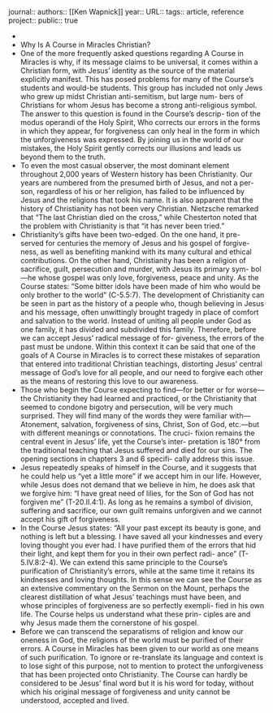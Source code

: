 journal::
authors:: [[Ken Wapnick]] 
year::
URL::
tags:: article, reference
project::
public:: true

-
- Why Is A Course in Miracles Christian?
- One of the more frequently asked questions regarding A Course in Miracles is why, if its message claims to be universal, it comes within a Christian form, with Jesus’ identity as the source of the material explicitly manifest. This has posed problems for many of the Course’s students and would-be students. This group has included not only Jews who grew up midst Christian anti-semitism, but large num- bers of Christians for whom Jesus has become a strong anti-religious symbol. The answer to this question is found in the Course’s descrip- tion of the modus operandi of the Holy Spirit, Who corrects our errors in the forms in which they appear, for forgiveness can only heal in the form in which the unforgiveness was expressed. By joining us in the world of our mistakes, the Holy Spirit gently corrects our illusions and leads us beyond them to the truth.
- To even the most casual observer, the most dominant element throughout 2,000 years of Western history has been Christianity. Our years are numbered from the presumed birth of Jesus, and not a per- son, regardless of his or her religion, has failed to be influenced by Jesus and the religions that took his name. It is also apparent that the history of Christianity has not been very Christian. Nietzsche remarked that “The last Christian died on the cross,” while Chesterton noted that the problem with Christianity is that “it has never been tried.”
- Christianity’s gifts have been two-edged. On the one hand, it pre- served for centuries the memory of Jesus and his gospel of forgive- ness, as well as benefiting mankind with its many cultural and ethical contributions. On the other hand, Christianity has been a religion of sacrifice, guilt, persecution and murder, with Jesus its primary sym- bol—he whose gospel was only love, forgiveness, peace and unity. As the Course states: “Some bitter idols have been made of him who would be only brother to the world” (C-5.5:7). The development of Christianity can be seen in part as the history of a people who, though believing in Jesus and his message, often unwittingly brought tragedy in place of comfort and salvation to the world. Instead of uniting all people under God as one family, it has divided and subdivided this family. Therefore, before we can accept Jesus’ radical message of for- giveness, the errors of the past must be undone. Within this context it can be said that one of the goals of A Course in Miracles is to correct these mistakes of separation that entered into traditional Christian teachings, distorting Jesus’ central message of God’s love for all people, and our need to forgive each other as the means of restoring this love to our awareness.
- Those who begin the Course expecting to find—for better or for worse—the Christianity they had learned and practiced, or the Christianity that seemed to condone bigotry and persecution, will be very much surprised. They will find many of the words they were familiar with—Atonement, salvation, forgiveness of sins, Christ, Son of God, etc.—but with different meanings or connotations. The cruci- fixion remains the central event in Jesus’ life, yet the Course’s inter- pretation is 180° from the traditional teaching that Jesus suffered and died for our sins. The opening sections in chapters 3 and 6 specifi- cally address this issue.
- Jesus repeatedly speaks of himself in the Course, and it suggests that he could help us “yet a little more” if we accept him in our life. However, while Jesus does not demand that we believe in him, he does ask that we forgive him: “I have great need of lilies, for the Son of God has not forgiven me” (T-20.II.4:1). As long as he remains a symbol of division, suffering and sacrifice, our own guilt remains unforgiven and we cannot accept his gift of forgiveness.
- In the Course Jesus states: “All your past except its beauty is gone, and nothing is left but a blessing. I have saved all your kindnesses and every loving thought you ever had. I have purified them of the errors that hid their light, and kept them for you in their own perfect radi- ance” (T-5.IV.8:2-4). We can extend this same principle to the Course’s purification of Christianity’s errors, while at the same time it retains its kindnesses and loving thoughts. In this sense we can see the Course as an extensive commentary on the Sermon on the Mount, perhaps the clearest distillation of what Jesus’ teachings must have been, and whose principles of forgiveness are so perfectly exempli- fied in his own life. The Course helps us understand what these prin- ciples are and why Jesus made them the cornerstone of his gospel.
- Before we can transcend the separatisms of religion and know our oneness in God, the religions of the world must be purified of their errors. A Course in Miracles has been given to our world as one means of such purification. To ignore or re-translate its language and context is to lose sight of this purpose, not to mention to protect the unforgiveness that has been projected onto Christianity. The Course can hardly be considered to be Jesus’ final word but it is his word for today, without which his original message of forgiveness and unity cannot be understood, accepted and lived.